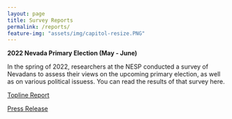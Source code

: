 ```yaml
---
layout: page
title: Survey Reports
permalink: /reports/
feature-img: "assets/img/capitol-resize.PNG"
---
```


**2022 Nevada Primary Election (May - June)**

In the spring of 2022, researchers at the NESP conducted a survey of Nevadans to assess their views on the upcoming primary election, as well as on various political issuess. You can read the results of that survey here.

[Topline Report](assets/NESP_Primary_Topline.pdf)

[Press Release](assets/NESP_Primary22_PressRelease.pdf)
